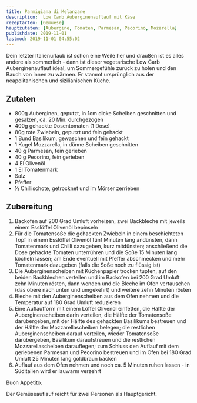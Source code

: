 ```yaml
---
title: Parmigiana di Melanzane
description:  Low Carb Auberginenauflauf mit Käse
rezeptarten: [Gemuese]
hauptzutaten: [Aubergine, Tomaten, Parmesan, Pecorino, Mozarella]
publishdate: 2019-11-01
lastmod: 2019-11-01 04:55:02
---
```


Dein letzter Italienurlaub ist schon eine Weile her und draußen ist es alles andere als sommerlich - dann ist dieser vegetarische Low Carb Auberginenauflauf ideal, um Sommergefühle zurück zu holen und den Bauch von innen zu wärmen. Er stammt ursprünglich aus der neapolitanischen und sizilianischen Küche.


## Zutaten

- 800g Auberginen, geputzt, in 1cm dicke Scheiben geschnitten und gesalzen, ca. 20 Min. durchgezogen
- 400g gehackte Dosentomaten (1 Dose)
- 80g rote Zwiebeln, geputzt und fein gehackt
- 1 Bund Basilikum, gewaschen und fein gehackt
- 1 Kugel Mozzarella, in dünne Scheiben geschnitten
- 40 g Parmesan, fein gerieben
- 40 g Pecorino, fein gerieben
- 4 El Olivenöl
- 1 El Tomatenmark
- Salz
- Pfeffer
- ½ Chillischote, getrocknet und im Mörser zerrieben


## Zubereitung

1. Backofen auf 200 Grad Umluft vorheizen, zwei Backbleche mit jeweils einem Esslöffel Olivenöl bepinseln
2. Für die Tomatensoße die gehackten Zwiebeln in einem beschichteten Topf in einem Esslöffel Olivenöl fünf Minuten lang andünsten, dann Tomatenmark und Chilli dazugeben, kurz mitdünsten; anschließend die Dose gehackte Tomaten unterrühren und die Soße 15 Minuten lang köcheln lassen; am Ende eventuell mit Pfeffer abschmecken und mehr Tomatenmark dazugeben (falls die Soße noch zu flüssig ist)
3. Die Auberginenscheiben mit Küchenpapier trocken tupfen, auf den beiden Backblechen verteilen und im Backofen bei 200 Grad Umluft zehn Minuten rösten, dann wenden und die Bleche im Ofen vertauschen (das obere nach unten und umgekehrt) und weitere zehn Minuten rösten
4. Bleche mit den Auberginenscheiben aus dem Ofen nehmen und die Temperatur auf 180 Grad Umluft reduzieren
5. Eine Auflaufform mit einem Löffel Olivenöl einfetten, die Hälfte der Auberginenscheiben darin verteilen, die Hälfte der Tomatensoße darübergeben, mit der Hälfte des gehackten Basilikums bestreuen und der Hälfte der Mozzarellascheiben belegen; die restlichen Auberginenscheiben darauf verteilen, wieder Tomatensoße darübergeben, Basilikum daraufstreuen und die restlichen Mozzarellascheiben darauflegen; zum Schluss den Auflauf mit dem geriebenen Parmesan und Pecorino bestreuen und im Ofen bei 180 Grad Umluft 25 Minuten lang goldbraun backen
6. Auflauf aus dem Ofen nehmen und noch ca. 5 Minuten ruhen lassen - in Süditalien wird er lauwarm verzehrt


Buon Appetito.

Der Gemüseauflauf reicht für zwei Personen als Hauptgericht. 